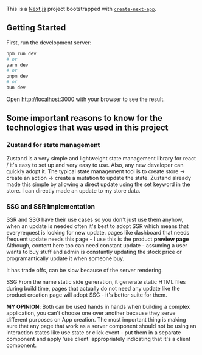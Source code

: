 This is a [Next.js](https://nextjs.org) project bootstrapped with [`create-next-app`](https://nextjs.org/docs/app/api-reference/cli/create-next-app).

## Getting Started

First, run the development server:

```bash
npm run dev
# or
yarn dev
# or
pnpm dev
# or
bun dev
```

Open [http://localhost:3000](http://localhost:3000) with your browser to see the result.

## Some important reasons to know for the technologies that was used in this project

### Zustand for state management
Zustand is a very simple and lightweight state management library for react / it's easy to set up and very easy to use. Also, any new developer can quickly adopt it.
The typical state management tool is to create store -> create an action -> create a mutation to update the state. Zustand already made this simple by allowing a direct update using the set keyword in the store. I can directly made an update to my store data.

### SSG and SSR Implementation

SSR and SSG have their use cases so you don't just use them anyhow, when an update is needed often it's best to adopt SSR which means that everyrequest is looking for new update. pages like dashboard that needs frequent update needs this page - I use this is the product **preview page** Although, content here too can need constant update - assuming a user wants to buy stuff and admin is constantly updating the stock price or programantically update it when someone buy.

It has trade offs, can be slow because of the server rendering.


SSG From the name static side generation, it generate static HTML files during build time, pages that actually do not need any update like the product creation page will adopt SSG - it's better suite for them.


**MY OPINION**: Both can be used hands in hands when building a complex application, you can't choose one over another because they serve different purposes on App creation. The most important thing is making sure that any page that work as a server component should not be using an interaction states like use state or click event - put them in a separate component and apply 'use client' appropriately indicating that it's a client component.


